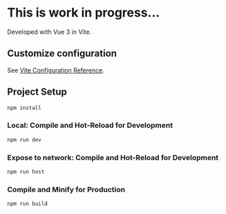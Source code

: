 # This is work in progress...

Developed with Vue 3 in Vite.


## Customize configuration

See [Vite Configuration Reference](https://vitejs.dev/config/).

## Project Setup

```sh
npm install
```

### Local: Compile and Hot-Reload for Development

```sh
npm run dev
```
### Expose to network: Compile and Hot-Reload for Development

```sh
npm run host
```

### Compile and Minify for Production

```sh
npm run build
```

